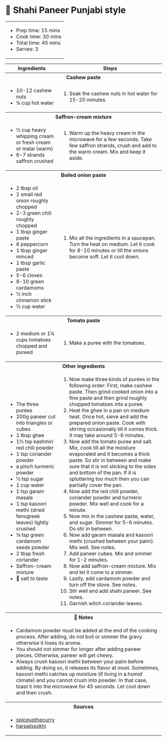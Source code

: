 # 🍛 Shahi Paneer Punjabi style

<table class="table table-striped">
    <tr>
        <td colspan="2">
            <ul>
                <li>Prep time: 15 mins</li>
                <li>Cook time: 30 mins</li>
                <li>Total time: 45 mins</li>
                <li>Serves: 3</li>
            </ul>
        </td>
    </tr>
</table>

<table class="table table-striped">
  <thead>
    <tr>
      <th scope="col">Ingredients</th>
      <th scope="col">Steps</th>
    </tr>
  </thead>
  <tbody>
    <tr>
      <th colspan="2">Cashew paste</th>
    </tr>
    <tr>
      <td scope="row">
        <ul>
            <li>10-12 cashew nuts</li>
            <li>¼ cup hot water</li>
        </ul>
      </td>
      <td>
        <ol>
            <li>Soak the cashew nuts in hot water for 15-20 minutes.</li>
        </ol>
      </td>
    </tr>
    <tr>
      <th colspan="2">Saffron-cream mixture</th>
    </tr>
    <tr>
      <td scope="row">
        <ul>
            <li>½ cup heavy whipping cream or fresh cream or malai (warm)</li>
            <li>6-7 strands saffron crushed</li>
        </ul>
      </td>
      <td>
        <ol>
            <li>Warm up the heavy cream in the microwave for a few seconds. Take few saffron strands, crush and add to the warm cream. Mix and keep it aside.</li>
        </ol>
      </td>
    </tr>
    <tr>
      <th colspan="2">Boiled onion paste</th>
    </tr>
    <tr>
      <td scope="row">
        <ul>
            <li>2 tbsp oil</li>
            <li>2 small red onion roughly chopped</li>
            <li>2-3 green chili roughly chopped</li>
            <li>1 tbsp ginger paste</li>
            <li>6 peppercorn</li>
            <li>1 tbsp ginger minced</li>
            <li>1 tbsp garlic paste</li>
            <li>5-6 cloves</li>
            <li>8-10 green cardamoms</li>
            <li>½ inch cinnamon stick</li>
            <li>⅓ cup water</li>
        </ul>
      </td>
      <td>
        <ol>
            <li>Mix all the ingredients in a saucepan. Turn the heat on medium. Let it cook for 8-10 minutes or till the onions become soft. Let it cool down.</li>
        </ol>
      </td>
    </tr>
    <tr>
      <th colspan="2">Tomato paste</th>
    </tr>
    <tr>
      <td scope="row">
        <ul>
            <li>2 medium or 1¼ cups tomatoes chopped and pureed</li>
        </ul>
      </td>
      <td>
        <ol>
            <li>Make a puree with the tomatoes.</li>
        </ol>
      </td>
    </tr>
    <tr>
      <th colspan="2">Other ingredients</th>
    </tr>
    <tr>
      <td scope="row">
        <ul>
            <li>The three purées</li>
            <li>200g paneer cut into triangles or cubes</li>
            <li>1 tbsp ghee</li>
            <li>1½ tsp kashmiri red chili powder</li>
            <li>1 tsp coriander powder</li>
            <li>a pinch turmeric powder</li>
            <li>½ tsp sugar</li>
            <li>1 cup water</li>
            <li>1 tsp garam masala</li>
            <li>1 tsp kasoori methi (dried fenugreek leaves) lightly crushed</li>
            <li>⅛ tsp green cardamom seeds powder</li>
            <li>2 tbsp fresh coriander</li>
            <li>Saffron-cream mixture</li>
            <li>🧂 salt to taste</li>
        </ul>
      </td>
      <td>
        <ol>
            <li>Now make three kinds of purées in the following order: First, make cashew paste. Then grind cooked onion into a fine paste and then grind roughly chopped tomatoes into a puree.</li>
            <li>Heat the ghee in a pan on medium heat. Once hot, sieve and add the prepared onion paste. Cook with stirring occasionally till it comes thick. It may take around 5-6 minutes.</li>
            <li>Now add the tomato puree and salt. Mix, cook till all the moisture evaporated and it becomes a thick paste. So stir in between and make sure that it is not sticking to the sides and bottom of the pan. If it is spluttering too much then you can partially cover the pan.</li>
            <li>Now add the red chili powder, coriander powder and turmeric powder. Mix well and cook for a minute.</li>
            <li>Now mix in the cashew paste, water, and sugar. Simmer for 5-6 minutes. Do stir in between.</li>
            <li>Now add garam masala and kasoori methi (crushed between your palm). Mix well. See notes.</li>
            <li>Add paneer cubes. Mix and simmer for 1-2 minutes.</li>
            <li>Now add saffron-cream mixture. Mix and let it come to a simmer.</li>
            <li>Lastly, add cardamom powder and turn off the stove. See notes.</li>
            <li>Stir well and add shahi paneer. See notes.</li>
            <li>Garnish witch coriander leaves.</li>
        </ol>
      </td>
    <tr>
      <th colspan="2">📝 Notes</th>
    </tr>
    <tr>
      <td colspan="2">
        <ul>
            <li>Cardamom powder must be added at the end of the cooking process. After adding, do not boil or simmer the gravy otherwise it loses its aroma.</li>
            <li>You should not simmer for longer after adding paneer pieces. Otherwise, paneer will get chewy.</li>
            <li>Always crush kasoori methi between your palm before adding. By doing so, it releases its flavor at most. Sometimes, kasoori methi catches up moisture (if living in a humid climate) and you cannot crush into powder. In that case, toast it into the microwave for 45 seconds. Let cool down and then crush.</li>
        </ul>
      </td>
    </tr>
    <tr>
      <th colspan="2">Sources</th>
    </tr>
    <tr>
      <td colspan="2">
        <ul>
            <li><a href="https://www.spiceupthecurry.com/shahi-paneer-recipe-restaurant-style/" target="_blank">spiceupthecurry</a></li>
            <li><a href="https://harpalssokhi.com/recipe/shahi-paneer/" target="_blank">harpalssokhi</a></li>
        </ul>
      </td>
    </tr>
  </tbody>
</table>
